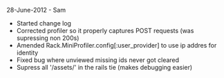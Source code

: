 28-June-2012 - Sam  
 
  * Started change log
  * Corrected profiler so it properly captures POST requests (was supressing non 200s)
  * Amended Rack.MiniProfiler.config[:user_provider] to use ip addres for identity 
  * Fixed bug where unviewed missing ids never got cleared
  * Supress all '/assets/' in the rails tie (makes debugging easier)
